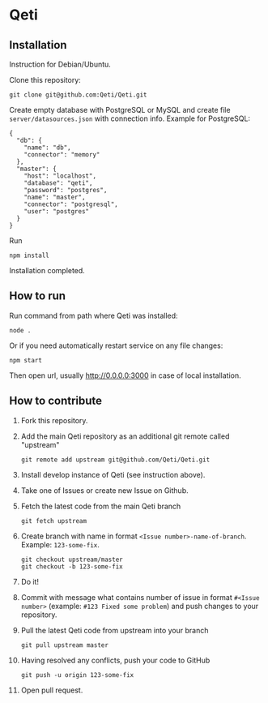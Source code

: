 # Qeti

## Installation

Instruction for Debian/Ubuntu.

Clone this repository:

```
git clone git@github.com:Qeti/Qeti.git
```

Create empty database with PostgreSQL or MySQL 
and create file `server/datasources.json` with connection info. 
Example for PostgreSQL:

```
{
  "db": {
    "name": "db",
    "connector": "memory"
  },
  "master": {
    "host": "localhost",
    "database": "qeti",
    "password": "postgres",
    "name": "master",
    "connector": "postgresql",
    "user": "postgres"
  }
}
```

Run

```
npm install
```


Installation completed.

## How to run

Run command from path where Qeti was installed: 

```
node .
```

Or if you need automatically restart service on any file changes:

```
npm start
```

Then open url, usually http://0.0.0.0:3000 in case of local installation.

## How to contribute

1. Fork this repository.

1. Add the main Qeti repository as an additional git remote called "upstream"

    ```
    git remote add upstream git@github.com/Qeti/Qeti.git
    ```

1. Install develop instance of Qeti (see instruction above).

1. Take one of Issues or create new Issue on Github.

1. Fetch the latest code from the main Qeti branch

    ```
    git fetch upstream
    ```

1. Create branch with name in format `<Issue number>-name-of-branch`. Example: `123-some-fix`.

    ```
    git checkout upstream/master
    git checkout -b 123-some-fix
    ```

1. Do it!

1. Commit with message what contains number of issue in format `#<Issue number>` 
(example: `#123 Fixed some problem`) and push changes to your repository.

1. Pull the latest Qeti code from upstream into your branch

    ```
    git pull upstream master
    ```

1. Having resolved any conflicts, push your code to GitHub

    ```
    git push -u origin 123-some-fix
    ```

1. Open pull request.
